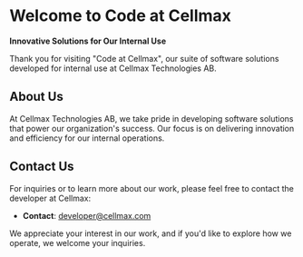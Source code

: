 # Welcome to Code at Cellmax

**Innovative Solutions for Our Internal Use**

Thank you for visiting "Code at Cellmax", our suite of software solutions developed for internal use at Cellmax Technologies AB.

## About Us

At Cellmax Technologies AB, we take pride in developing software solutions that power our organization's success. Our focus is on delivering innovation and efficiency for our internal operations.

## Contact Us

For inquiries or to learn more about our work, please feel free to contact the developer at Cellmax:

- **Contact**: developer@cellmax.com

We appreciate your interest in our work, and if you'd like to explore how we operate, we welcome your inquiries.

